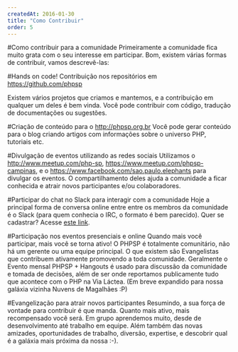 ```yaml
---
createdAt: 2016-01-30
title: "Como Contribuir"
order: 5
---
```


#Como contribuir para a comunidade
Primeiramente a comunidade fica muito grata com o seu interesse em participar. Bom, existem várias formas de contribuir, vamos descrevê-las:

#Hands on code!
Contribuição nos repositórios em https://github.com/phpsp

Existem vários projetos que criamos e mantemos, e a contribuição em qualquer um deles é bem vinda. Você pode contribuir com código, tradução de documentações ou sugestões.

#Criação de conteúdo para o http://phpsp.org.br
Você pode gerar conteúdo para o blog criando artigos com informações sobre o universo PHP, tutoriais etc.

#Divulgação de eventos utilizando as redes sociais
Utilizamos o http://www.meetup.com/php-sp, https://www.meetup.com/phpsp-campinas, e o https://www.facebook.com/sao.paulo.elephants para divulgar os eventos. O compartilhamento deles ajuda a comunidade a ficar conhecida e atrair novos participantes e/ou colaboradores.

#Participar do chat no Slack para interagir com a comunidade
Hoje a principal forma de conversa online entre entre os membros da comunidade é o Slack (para quem conhecia o IRC, o formato é bem parecido). Quer se cadastrar? Acesse [este link](https://join.slack.com/t/phpsp/shared_invite/enQtMzI2NjQxNTM4Mzg3LTA4ODU1NWI3ZDYzZWJjZmMzYjczZTc1YTc1ZWUwZjViMTExYzE3MGY3NDljZDYyMTdmNjMxMmM2MTE4ZWJhNmE).

#Participação nos eventos presenciais e online
Quando mais você participar, mais você se torna ativo! O PHPSP é totalmente comunitário, não há um gerente ou uma equipe principal. O que existem são Evangelistas que contribuem ativamente promovendo a toda comunidade. Geralmente o Evento mensal PHPSP + Hangouts é usado para discussão da comunidade e tomada de decisões, além de ser onde reportamos publicamente tudo que acontece com o PHP na Via Láctea. (Em breve expandido para nossa galáxia vizinha Nuvens de Magalhães :P)

#Evangelização para atrair novos participantes
Resumindo, a sua força de vontade para contribuir é que manda. Quanto mais ativo, mais recompensado você será. Em grupo aprendemos muito, desde de desenvolvimento até trabalho em equipe. Além também das novas amizades, oportunidades de trabalho, diversão, expertise, e descobrir qual é a galáxia mais próxima da nossa :-).
